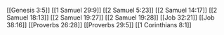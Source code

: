 [[Genesis 3:5]]
[[1 Samuel 29:9]]
[[2 Samuel 5:23]]
[[2 Samuel 14:17]]
[[2 Samuel 18:13]]
[[2 Samuel 19:27]]
[[2 Samuel 19:28]]
[[Job 32:21]]
[[Job 38:16]]
[[Proverbs 26:28]]
[[Proverbs 29:5]]
[[1 Corinthians 8:1]]
